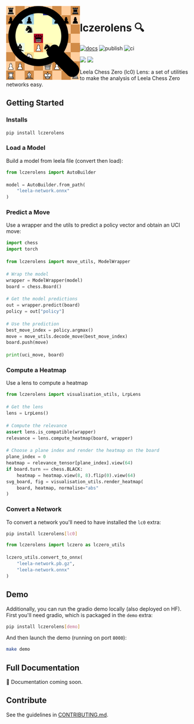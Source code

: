 <img src="./docs/source/_static/images/lczerolens-logo.svg" alt="logo" style="width:200px;float:left"/>

# lczerolens :mag:

[![docs](https://readthedocs.org/projects/lczerolens/badge/?version=latest)](https://lczerolens.readthedocs.io/en/latest/?badge=latest)
![publish](https://github.com/Xmaster6y/lczerolens/actions/workflows/publish.yml/badge.svg)
![ci](https://github.com/Xmaster6y/lczerolens/actions/workflows/ci.yml/badge.svg)


<a href="https://pypi.org/project/lczerolens/"><img src="https://img.shields.io/pypi/v/lczerolens?color=purple"></img></a>
<a href="https://lczerolens.readthedocs.io"><img src="https://img.shields.io/badge/-Read%20the%20Docs%20Here-blue?style=for-the-badge&logo=Read-the-Docs&logoColor=white"></img></a>


Leela Chess Zero (lc0) Lens: a set of utilities to make the analysis of Leela Chess Zero networks easy.

## Getting Started

### Installs

```bash
pip install lczerolens
```

### Load a Model

Build a model from leela file (convert then load):

```python
from lczerolens import AutoBuilder

model = AutoBuilder.from_path(
    "leela-network.onnx"
)
```

### Predict a Move

Use a wrapper and the utils to predict a policy vector and obtain an UCI move:

```python
import chess
import torch

from lczerolens import move_utils, ModelWrapper

# Wrap the model
wrapper = ModelWrapper(model)
board = chess.Board()

# Get the model predictions
out = wrapper.predict(board)
policy = out["policy"]

# Use the prediction
best_move_index = policy.argmax()
move = move_utils.decode_move(best_move_index)
board.push(move)

print(uci_move, board)
```

### Compute a Heatmap

Use a lens to compute a heatmap

```python
from lczerolens import visualisation_utils, LrpLens

# Get the lens
lens = LrpLens()

# Compute the relevance
assert lens.is_compatible(wrapper)
relevance = lens.compute_heatmap(board, wrapper)

# Choose a plane index and render the heatmap on the board
plane_index = 0
heatmap = relevance_tensor[plane_index].view(64)
if board.turn == chess.BLACK:
    heatmap = heatmap.view(8, 8).flip(0).view(64)
svg_board, fig = visualisation_utils.render_heatmap(
    board, heatmap, normalise="abs"
)
```

### Convert a Network

To convert a network you'll need to have installed the `lc0` extra:

```bash
pip install lczerolens[lc0]
```

```python
from lczerolens import lczero as lczero_utils

lczero_utils.convert_to_onnx(
    "leela-network.pb.gz",
    "leela-network.onnx"
)
```

## Demo

Additionally, you can run the gradio demo locally (also deployed on HF). First you'll need gradio, which is packaged in the `demo` extra:

```bash
pip install lczerolens[demo]
```

And then launch the demo (running on port `8000`):

```bash
make demo
```

## Full Documentation

:red_circle: Documentation coming soon.

## Contribute

See the guidelines in [CONTRIBUTING.md](CONTRIBUTING.md).
